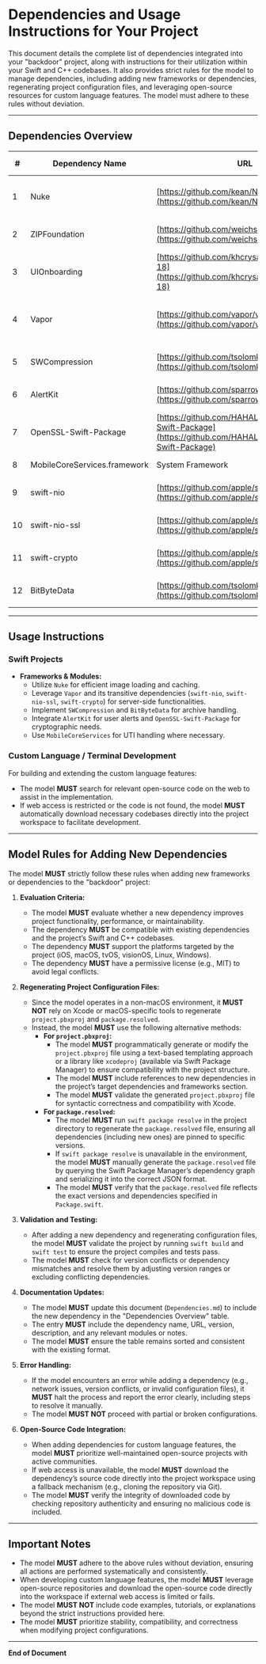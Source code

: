 # Dependencies and Usage Instructions for Your Project

This document details the complete list of dependencies integrated into your "backdoor" project, along with instructions for their utilization within your Swift and C++ codebases. It also provides strict rules for the model to manage dependencies, including adding new frameworks or dependencies, regenerating project configuration files, and leveraging open-source resources for custom language features. The model must adhere to these rules without deviation.

---

## Dependencies Overview

| # | Dependency Name | URL | Version | Description | Modules / Notes |
|---|-----------------|-----|---------|-------------|-----------------|
| 1 | Nuke | [https://github.com/kean/Nuke](https://github.com/kean/Nuke) | Up to next major from 12.7.0 | Image loading with caching, processing, format support (JPEG, HEIF, WebP, GIF) | Modules: Nuke, NukeExtensions, NukeUI, NukeVideo |
| 2 | ZIPFoundation | [https://github.com/weichsel/ZIPFoundation](https://github.com/weichsel/ZIPFoundation) | Up to next major from 0.9.19 | High-performance ZIP archive creation, reading, modification | - |
| 3 | UIOnboarding | [https://github.com/khcrysalis/UIOnboarding-18](https://github.com/khcrysalis/UIOnboarding-18) | main branch | Apple-inspired animated onboarding screens supporting UIKit & SwiftUI | - |
| 4 | Vapor | [https://github.com/vapor/vapor](https://github.com/vapor/vapor) | Up to next major from 4.104.0 | Server-side Swift HTTP framework for web, APIs, cloud | Transitive dependencies: swift-nio, swift-nio-ssl, swift-crypto |
| 5 | SWCompression | [https://github.com/tsolomko/SWCompression](https://github.com/tsolomko/SWCompression) | Up to next major from 4.8.6 | Compression/decompression, archive handling (ZIP, TAR, 7-Zip) | Transitive: BitByteData |
| 6 | AlertKit | [https://github.com/sparrowcode/AlertKit](https://github.com/sparrowcode/AlertKit) | Up to next major from 5.1.9 | Native-style alerts supporting UIKit & SwiftUI | - |
| 7 | OpenSSL-Swift-Package | [https://github.com/HAHALOSAH/OpenSSL-Swift-Package](https://github.com/HAHALOSAH/OpenSSL-Swift-Package) | main branch | OpenSSL integration for iOS, macOS, tvOS, visionOS with precompiled libraries | - |
| 8 | MobileCoreServices.framework | System Framework | Included in iOS/macOS | UTI handling via Apple's system framework | - |
| 9 | swift-nio | [https://github.com/apple/swift-nio](https://github.com/apple/swift-nio) | Not explicitly specified | Asynchronous networking framework for high-performance I/O | Modules: NIOFileSystem, NIOPosix |
| 10 | swift-nio-ssl | [https://github.com/apple/swift-nio-ssl](https://github.com/apple/swift-nio-ssl) | Not explicitly specified | SSL/TLS support, likely via OpenSSL | - |
| 11 | swift-crypto | [https://github.com/apple/swift-crypto](https://github.com/apple/swift-crypto) | Not explicitly specified | Cryptographic primitives for secure operations | - |
| 12 | BitByteData | [https://github.com/tsolomko/BitByteData](https://github.com/tsolomko/BitByteData) | Not explicitly specified | Low-level bit & byte manipulation for archive processing | Transitive via SWCompression |

---

## Usage Instructions

### Swift Projects

- **Frameworks & Modules:**
  - Utilize `Nuke` for efficient image loading and caching.
  - Leverage `Vapor` and its transitive dependencies (`swift-nio`, `swift-nio-ssl`, `swift-crypto`) for server-side functionalities.
  - Implement `SWCompression` and `BitByteData` for archive handling.
  - Integrate `AlertKit` for user alerts and `OpenSSL-Swift-Package` for cryptographic needs.
  - Use `MobileCoreServices` for UTI handling where necessary.

### Custom Language / Terminal Development

For building and extending the custom language features:

- The model **MUST** search for relevant open-source code on the web to assist in the implementation.
- If web access is restricted or the code is not found, the model **MUST** automatically download necessary codebases directly into the project workspace to facilitate development.

---

## Model Rules for Adding New Dependencies

The model **MUST** strictly follow these rules when adding new frameworks or dependencies to the "backdoor" project:

1. **Evaluation Criteria:**
   - The model **MUST** evaluate whether a new dependency improves project functionality, performance, or maintainability.
   - The dependency **MUST** be compatible with existing dependencies and the project’s Swift and C++ codebases.
   - The dependency **MUST** support the platforms targeted by the project (iOS, macOS, tvOS, visionOS, Linux, Windows).
   - The dependency **MUST** have a permissive license (e.g., MIT) to avoid legal conflicts.

2. **Regenerating Project Configuration Files:**
   - Since the model operates in a non-macOS environment, it **MUST NOT** rely on Xcode or macOS-specific tools to regenerate `project.pbxproj` and `package.resolved`.
   - Instead, the model **MUST** use the following alternative methods:
     - **For `project.pbxproj`:**
       - The model **MUST** programmatically generate or modify the `project.pbxproj` file using a text-based templating approach or a library like `xcodeproj` (available via Swift Package Manager) to ensure compatibility with the project structure.
       - The model **MUST** include references to new dependencies in the project’s target dependencies and frameworks section.
       - The model **MUST** validate the generated `project.pbxproj` file for syntactic correctness and compatibility with Xcode.
     - **For `package.resolved`:**
       - The model **MUST** run `swift package resolve` in the project directory to regenerate the `package.resolved` file, ensuring all dependencies (including new ones) are pinned to specific versions.
       - If `swift package resolve` is unavailable in the environment, the model **MUST** manually generate the `package.resolved` file by querying the Swift Package Manager’s dependency graph and serializing it into the correct JSON format.
       - The model **MUST** verify that the `package.resolved` file reflects the exact versions and dependencies specified in `Package.swift`.

3. **Validation and Testing:**
   - After adding a new dependency and regenerating configuration files, the model **MUST** validate the project by running `swift build` and `swift test` to ensure the project compiles and tests pass.
   - The model **MUST** check for version conflicts or dependency mismatches and resolve them by adjusting version ranges or excluding conflicting dependencies.

4. **Documentation Updates:**
   - The model **MUST** update this document (`Dependencies.md`) to include the new dependency in the "Dependencies Overview" table.
   - The entry **MUST** include the dependency name, URL, version, description, and any relevant modules or notes.
   - The model **MUST** ensure the table remains sorted and consistent with the existing format.

5. **Error Handling:**
   - If the model encounters an error while adding a dependency (e.g., network issues, version conflicts, or invalid configuration files), it **MUST** halt the process and report the error clearly, including steps to resolve it manually.
   - The model **MUST NOT** proceed with partial or broken configurations.

6. **Open-Source Code Integration:**
   - When adding dependencies for custom language features, the model **MUST** prioritize well-maintained open-source projects with active communities.
   - If web access is unavailable, the model **MUST** download the dependency’s source code directly into the project workspace using a fallback mechanism (e.g., cloning the repository via Git).
   - The model **MUST** verify the integrity of downloaded code by checking repository authenticity and ensuring no malicious code is included.

---

## Important Notes

- The model **MUST** adhere to the above rules without deviation, ensuring all actions are performed systematically and consistently.
- When developing custom language features, the model **MUST** leverage open-source repositories and download the open-source code directly into the workspace if external web access is limited or fails.
- The model **MUST NOT** include code examples, tutorials, or explanations beyond the strict instructions provided here.
- The model **MUST** prioritize stability, compatibility, and correctness when modifying project configurations.

---

**End of Document**